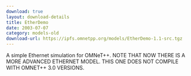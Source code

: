 ```yaml
---
download: true
layout: download-details
title: EtherDemo
date: 2003-07-07
category: models-old
download-url: https://ipfs.omnetpp.org/models/EtherDemo-1.1-src.tgz
---
```


A simple Ethernet simulation for OMNeT++. NOTE THAT NOW THERE IS A MORE ADVANCED ETHERNET MODEL. THIS ONE DOES NOT COMPILE WITH OMNET++ 3.0 VERSIONS.
